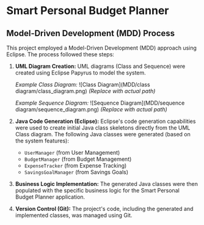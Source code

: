 # Smart Personal Budget Planner

## Model-Driven Development (MDD) Process

This project employed a Model-Driven Development (MDD) approach using Eclipse. The process followed these steps:

1. **UML Diagram Creation:** UML diagrams (Class and Sequence) were created using Eclipse Papyrus to model the system.

    *Example Class Diagram:*
    ![Class Diagram](MDD/class diagram/class_diagram.png) *(Replace with actual path)*

    *Example Sequence Diagram:*
    ![Sequence Diagram](MDD/sequence diagram/sequence_diagram.png) *(Replace with actual path)*

2. **Java Code Generation (Eclipse):**  Eclipse's code generation capabilities were used to create initial Java class skeletons directly from the UML Class diagram. The following Java classes were generated (based on the system features):

    * `UserManager` (from User Management)
    * `BudgetManager` (from Budget Management)
    * `ExpenseTracker` (from Expense Tracking)
    * `SavingsGoalManager` (from Savings Goals)


3. **Business Logic Implementation:** The generated Java classes were then populated with the specific business logic for the Smart Personal Budget Planner application.

4. **Version Control (Git):** The project's code, including the generated and implemented classes, was managed using Git.
